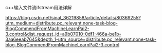 c++输入文件流ifstream用法详解

https://blog.csdn.net/sinat_36219858/article/details/80369255?utm_medium=distribute.pc_relevant.none-task-blog-BlogCommendFromMachineLearnPai2-3.control&dist_request_id=a9b07010-0df1-466a-be1b-3aa6eeab7645&depth_1-utm_source=distribute.pc_relevant.none-task-blog-BlogCommendFromMachineLearnPai2-3.control